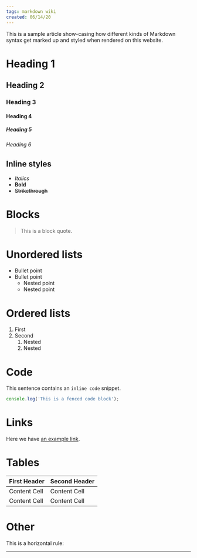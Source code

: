 ```yaml
---
tags: markdown wiki
created: 06/14/20
---
```


This is a sample article show-casing how different kinds of Markdown syntax get marked up and styled when rendered on this website.

# Heading 1
## Heading 2
### Heading 3
#### Heading 4
##### Heading 5
###### Heading 6

## Inline styles

- *Italics*
- **Bold**
- ~~Strikethrough~~

# Blocks

> This is a block quote.

# Unordered lists

-   Bullet point
-   Bullet point
    -   Nested point
    -   Nested point

# Ordered lists

1.  First
2.  Second
    1.  Nested
    2.  Nested

# Code

This sentence contains an `inline code` snippet.

```javascript
console.log('This is a fenced code block');
`````

# Links

Here we have [an example link](http://example.com).

# Tables

| First Header  | Second Header |
| ------------- | ------------- |
| Content Cell  | Content Cell  |
| Content Cell  | Content Cell  |

# Other

This is a horizontal rule:

---
